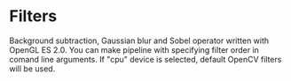 # Filters
Background subtraction, Gaussian blur and Sobel operator written with OpenGL ES 2.0. You can make pipeline with specifying filter order in comand line arguments. If "cpu" device is selected, default OpenCV filters will be used.

